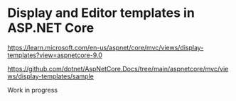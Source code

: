 # Display and Editor templates in ASP.NET Core

https://learn.microsoft.com/en-us/aspnet/core/mvc/views/display-templates?view=aspnetcore-9.0

https://github.com/dotnet/AspNetCore.Docs/tree/main/aspnetcore/mvc/views/display-templates/sample


Work in progress